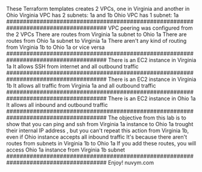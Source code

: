 These Terraform templates creates 2 VPCs, one in Virginia and another in Ohio
Virginia VPC has 2 subnets: 1a and 1b 
Ohio VPC has 1 subnet: 1a 
######################################################################################
VPC peering was configured from the 2 VPCs 
There are routes from Virginia 1a subnet to Ohio 1a
There are routes from Ohio 1a subnet to Virginia 1a
There aren't any kind of routing from Virginia 1b to Ohio 1a or vice versa
######################################################################################
There is an EC2 instance in Virginia 1a
It allows SSH from internet and all outbound traffic
######################################################################################
There is an EC2 instance in Virginia 1b
It allows all traffic from Virginia 1a and all outbound traffic
######################################################################################
There is an EC2 instance in Ohio 1a
It allows all inbound and outbound traffic 
######################################################################################
The objective from this lab is to show that you can ping and ssh from Virginia 1a 
instance to Ohio 1a trought their internal IP address , but you can't repeat this 
action from Virginia 1b, even if Ohio instance accepts all inbound traffic
It's because there aren't routes from subnets in Virginia 1b to Ohio 1a
If you add these routes, you will access Ohio 1a instance from Virginia 1b subnet 
######################################################################################
Enjoy! 
nuvym.com
